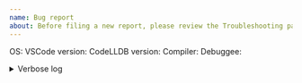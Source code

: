 ```yaml
---
name: Bug report
about: Before filing a new report, please review the Troubleshooting page in CodeLLDB Wiki.
---
```

<!-- ⚠️ Before filing a new report, please review https://github.com/vadimcn/vscode-lldb/wiki/Troubleshooting ⚠️ -->

OS: <!-- including version -->
VSCode version:  <!-- from Help/About -->
CodeLLDB version: <!-- from the Extensions panel -->
Compiler: <!-- Name (rustc/gcc/clang) and version of the compiler you are using -->
Debuggee: <!-- What kind of a binary you are debugging? ❶ -->

<!-- What is the problem and how did you get there -->

<details> <!-- If reporting a debugger crash or an internal error, please consider providing a verbose log ❷ -->
<summary>Verbose log</summary><pre>
  <!-- Log goes here -->
</pre></details>


<!--
❶ A target triple (<architecture>-<os>-<abi>, e.g. "aarch64-linux-gnu" or "x86_64-windows-msvc")  would be the best, otherwise,  provide as much detail as you know.  If on Windows, please find out whether the debuggee uses DWARF debug info (gnu ABI) or PDB (msvc ABI) - this is important!

❷ How to capture a verbose log:
  1. Add "lldb.verboseLogging":true to your workspace configuration,
  2. Reproduce the problem,
  3. Copy debug output from the Output/LLDB panel.
-->
